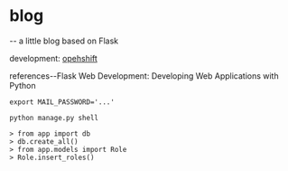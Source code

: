 # blog
--
a little blog based on Flask


development: [opehshift](http://blog-blog-xiu.a3c1.starter-us-west-1.openshiftapps.com/)


references--Flask Web Development: Developing Web Applications with Python


```
export MAIL_PASSWORD='...'
```

```
python manage.py shell

> from app import db
> db.create_all()
> from app.models import Role
> Role.insert_roles()

```
